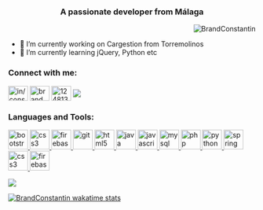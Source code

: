 
<h3 align="center">A passionate developer from Málaga</h3>
<p align="right"> <img src="https://komarev.com/ghpvc/?username=BrandConstantin" alt="BrandConstantin" /> </p>


<!--
**BrandConstantin/BrandConstantin** is a ✨ _special_ ✨ repository because its `README.md` (this file) appears on your GitHub profile.
Here are some ideas to get you started:-->
- 🔭 I’m currently working on Cargestion from Torremolinos
- 🌱 I’m currently learning jQuery, Python etc
<!-- - 👯 I’m looking to collaborate on ... 
- 🤔 I’m looking for help with ... 
- 💬 Ask me about ...
- 📫 How to reach me: ...
- 😄 Pronouns: ...
- ⚡ Fun fact: ...-->

<!--
the original project  https://github.com/anuraghazra/github-readme-stats#customization
-->

<h3 align="left">Connect with me:</h3>
<p align="left" style="display:inline">
<a href="https://linkedin.com/in/in/constantin-brindusoiu/" target="blank"><img align="center" src="https://cdn.jsdelivr.net/npm/simple-icons@3.0.1/icons/linkedin.svg" alt="in/constantin-brindusoiu/" height="30" width="40" /></a>
<a href="https://www.hackerrank.com/brand_constantin" target="blank"><img align="center" src="https://cdn.jsdelivr.net/npm/simple-icons@3.0.1/icons/hackerrank.svg" alt="brand_constantin" height="30" width="40" /></a>
  <a href="https://stackoverflow.com/users/8719215/brandconstantin" target="blank"><img align="center" src="https://cdn.jsdelivr.net/npm/simple-icons@3.0.1/icons/stackoverflow.svg" alt="1248133" height="30" width="40" /></a>
</p>
<p align="right" style="display:inline">
  <a href="https://github.com/BrandConstantin?tab=repositories">
    <img align="center" src="https://github-readme-stats.vercel.app/api?username=BrandConstantin&show_icons=true&theme=gruvbox" />
  </a>
</p>



<p align="left" style="display:inline">
<h3 align="left">Languages and Tools:</h3>
<p align="left"> 
<a href="https://getbootstrap.com" target="_blank"> <img src="https://devicons.github.io/devicon/devicon.git/icons/bootstrap/bootstrap-plain.svg" alt="bootstrap" width="40" height="40"/> </a> <a href="https://www.w3schools.com/css/" target="_blank"> <img src="https://devicons.github.io/devicon/devicon.git/icons/css3/css3-original-wordmark.svg" alt="css3" width="40" height="40"/> </a> <a href="https://firebase.google.com/" target="_blank"> <img src="https://www.vectorlogo.zone/logos/firebase/firebase-icon.svg" alt="firebase" width="40" height="40"/> </a> <a href="https://git-scm.com/" target="_blank"> <img src="https://www.vectorlogo.zone/logos/git-scm/git-scm-icon.svg" alt="git" width="40" height="40"/> </a> <a href="https://www.w3.org/html/" target="_blank"> <img src="https://devicons.github.io/devicon/devicon.git/icons/html5/html5-original-wordmark.svg" alt="html5" width="40" height="40"/> </a> <a href="https://www.java.com" target="_blank"> <img src="https://devicons.github.io/devicon/devicon.git/icons/java/java-original-wordmark.svg" alt="java" width="40" height="40"/> </a> <a href="https://developer.mozilla.org/en-US/docs/Web/JavaScript" target="_blank"> <img src="https://devicons.github.io/devicon/devicon.git/icons/javascript/javascript-original.svg" alt="javascript" width="40" height="40"/> </a> <a href="https://www.mysql.com/" target="_blank"> <img src="https://devicons.github.io/devicon/devicon.git/icons/mysql/mysql-original-wordmark.svg" alt="mysql" width="40" height="40"/> </a> <a href="https://www.php.net" target="_blank"> <img src="https://devicons.github.io/devicon/devicon.git/icons/php/php-original.svg" alt="php" width="40" height="40"/> </a> <a href="https://www.python.org" target="_blank"> <img src="https://devicons.github.io/devicon/devicon.git/icons/python/python-original.svg" alt="python" width="40" height="40"/> </a> <a href="https://spring.io/" target="_blank"> <img src="https://www.vectorlogo.zone/logos/springio/springio-icon.svg" alt="spring" width="40" height="40"/> </a> <a href="https://www.w3schools.com/css/" target="_blank"> <img src="https://devicons.github.io/devicon/devicon.git/icons/css3/css3-original-wordmark.svg" alt="css3" width="40" height="40"/> </a><a href="https://firebase.google.com/" target="_blank"> <img src="https://www.vectorlogo.zone/logos/firebase/firebase-icon.svg" alt="firebase" width="40" height="40"/> </a>
</p>
</p>
<p align="right" style="display:inline">
<a href="https://github.com/BrandConstantin?tab=repositories">
  <img align="center" src="https://github-readme-stats.vercel.app/api/top-langs/?username=BrandConstantin&langs_count=8" />
</a>
</p>



  [![BrandConstantin wakatime stats](https://github-readme-stats.vercel.app/api/wakatime?username=BrandConstantin)](https://github.com/BrandConstantin?tab=repositories)

<!--
## 🔧 Technologies & Tools
<!-- https://shields.io 
![](https://img.shields.io/badge/Editor-IntelliJ_IDEA-informational?style=for-the-badge&logo=intellij-idea&logoColor=white&color=orange)
![](https://img.shields.io/badge/Code-Python-informational?style=for-the-badge&logo=python&logoColor=white&color=orange)
![](https://img.shields.io/badge/Code-JavaScript-informational?style=for-the-badge&logo=javascript&logoColor=white&color=orange)
![](https://img.shields.io/badge/Code-Java-informational?style=for-the-badge&logo=java&logoColor=white&color=orange)
![](https://img.shields.io/badge/Code-PHP-informational?style=for-the-badge&logo=php&logoColor=white&color=orange)
-->

